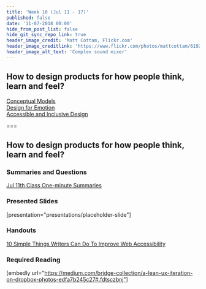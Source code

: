 ```yaml
---
title: 'Week 10 (Jul 11 - 17)'
published: false
date: '11-07-2018 00:00'
hide_from_post_list: false
hide_git_sync_repo_link: true
header_image_credit: 'Matt Cottam, Flickr.com'
header_image_creditlink: 'https://www.flickr.com/photos/mattcottam/6192507935/'
header_image_alt_text: 'Complex sound mixer'
---
```


## How to design products for how people think, learn and feel?
[Conceptual Models](../../presentations/placeholder-slide?target=_blank#/placeholder-slide-4)  
[Design for Emotion](../../presentations/placeholder-slide?target=_blank#/placeholder-slide-5)  
[Accessible and Inclusive Design](../../presentations/placeholder-slide?target=_blank#/placeholder-slide-6)  

===

## **How to design products for how people think, learn and feel?**

### Summaries and Questions  
[Jul 11th Class One-minute Summaries](https://sso.canvaslms.com/courses/1413912/assignments/9519526)

### Presented Slides  
[presentation="presentations/placeholder-slide"]

### Handouts
[10 Simple Things Writers Can Do To Improve Web Accessibility](http://www.seamlesscms.com/Insights/Content-Accessibility)  

### Required Reading  
[embedly url="https://medium.com/bridge-collection/a-lean-ux-iteration-on-dropbox-photos-edfa7b245c27#.fdtsczbnj"]

